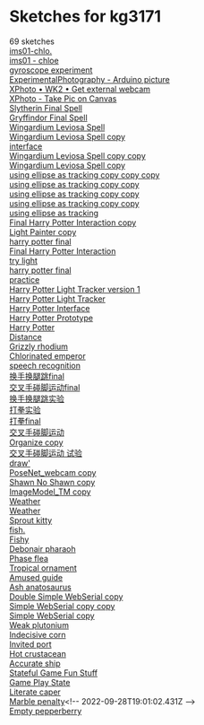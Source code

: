 # Sketches for kg3171
69 sketches  
[ims01-chlo.](https://editor.p5js.org/kg3171/sketches/9E7SkIi1J)<!-- 2024-03-25T03:52:38.305Z -->  
[ims01 - chloe](https://editor.p5js.org/kg3171/sketches/12H2WCPXU)<!-- 2024-03-12T15:41:19.350Z -->  
[gyroscope experiment](https://editor.p5js.org/kg3171/sketches/YAElZ-JgS)<!-- 2024-02-28T10:04:06.040Z -->  
[ExperimentalPhotography - Arduino picture](https://editor.p5js.org/kg3171/sketches/Tb2zQE8V6)<!-- 2024-02-21T18:09:04.746Z -->  
[XPhoto • WK2 • Get external webcam](https://editor.p5js.org/kg3171/sketches/-RoyqQUuN)<!-- 2024-02-01T16:25:34.738Z -->  
[XPhoto - Take Pic on Canvas](https://editor.p5js.org/kg3171/sketches/QUXA7qWVG)<!-- 2024-02-01T15:53:26.252Z -->  
[Slytherin Final Spell](https://editor.p5js.org/kg3171/sketches/JpDs89NoE)<!-- 2023-05-03T20:41:21.699Z -->  
[Gryffindor Final Spell](https://editor.p5js.org/kg3171/sketches/TgO_qFaF6)<!-- 2023-05-03T13:41:34.346Z -->  
[Wingardium Leviosa Spell](https://editor.p5js.org/kg3171/sketches/ugwskQkXT)<!-- 2023-05-03T01:38:06.526Z -->  
[Wingardium Leviosa Spell copy](https://editor.p5js.org/kg3171/sketches/r9DSJtEOT)<!-- 2023-05-03T01:27:42.680Z -->  
[interface](https://editor.p5js.org/kg3171/sketches/FAK45cDb0)<!-- 2023-04-24T13:29:49.895Z -->  
[Wingardium Leviosa Spell copy copy](https://editor.p5js.org/kg3171/sketches/aN8TT2Q-M)<!-- 2023-04-24T04:27:30.202Z -->  
[Wingardium Leviosa Spell copy](https://editor.p5js.org/kg3171/sketches/mbvXY6NgJ)<!-- 2023-04-24T03:44:32.477Z -->  
[using ellipse as tracking copy copy copy](https://editor.p5js.org/kg3171/sketches/GUbtAzTl9)<!-- 2023-04-24T03:24:00.150Z -->  
[using ellipse as tracking copy copy](https://editor.p5js.org/kg3171/sketches/Dm3rJa_zC)<!-- 2023-04-24T02:51:38.421Z -->  
[using ellipse as tracking copy copy](https://editor.p5js.org/kg3171/sketches/xMCm6Ulxx)<!-- 2023-04-24T02:29:11.436Z -->  
[using ellipse as tracking copy copy](https://editor.p5js.org/kg3171/sketches/_NgdQKPKh)<!-- 2023-04-24T01:31:12.162Z -->  
[using ellipse as tracking](https://editor.p5js.org/kg3171/sketches/6nnzLglw1)<!-- 2023-04-23T17:48:21.612Z -->  
[Final Harry Potter Interaction copy](https://editor.p5js.org/kg3171/sketches/2WxMIGzSS)<!-- 2023-04-23T17:06:34.570Z -->  
[Light Painter copy](https://editor.p5js.org/kg3171/sketches/VshUiDOO8)<!-- 2023-04-23T17:03:10.879Z -->  
[harry potter final](https://editor.p5js.org/kg3171/sketches/pv0Sz3_Cj)<!-- 2023-04-23T16:49:55.462Z -->  
[Final Harry Potter Interaction](https://editor.p5js.org/kg3171/sketches/jJZsJNJw7)<!-- 2023-04-23T16:25:57.492Z -->  
[try light](https://editor.p5js.org/kg3171/sketches/KUOMB1vCd)<!-- 2023-04-22T15:02:52.208Z -->  
[harry potter final](https://editor.p5js.org/kg3171/sketches/7gWwpsLbZ)<!-- 2023-04-21T14:45:53.255Z -->  
[practice](https://editor.p5js.org/kg3171/sketches/y4aswgE8R)<!-- 2023-04-21T14:31:50.987Z -->  
[Harry Potter Light Tracker version 1](https://editor.p5js.org/kg3171/sketches/v7IIN8FGk)<!-- 2023-04-21T14:24:42.015Z -->  
[Harry Potter Light Tracker](https://editor.p5js.org/kg3171/sketches/vbu8onzFQ)<!-- 2023-04-21T14:24:07.934Z -->  
[Harry Potter Interface](https://editor.p5js.org/kg3171/sketches/n7G1W5kjI)<!-- 2023-04-18T21:13:27.972Z -->  
[Harry Potter Prototype](https://editor.p5js.org/kg3171/sketches/j0W7_dBYf)<!-- 2023-03-12T14:42:08.900Z -->  
[Harry Potter](https://editor.p5js.org/kg3171/sketches/F4VssLXBm)<!-- 2023-03-06T20:20:03.533Z -->  
[Distance](https://editor.p5js.org/kg3171/sketches/l8kKmZlZA)<!-- 2023-03-05T23:56:36.326Z -->  
[Grizzly rhodium](https://editor.p5js.org/kg3171/sketches/E_8GVIhkn)<!-- 2023-03-05T21:41:10.579Z -->  
[Chlorinated emperor](https://editor.p5js.org/kg3171/sketches/Y6ZxCQUuv)<!-- 2023-03-04T18:43:59.074Z -->  
[speech recognition](https://editor.p5js.org/kg3171/sketches/XERypUoiZ)<!-- 2023-03-04T18:43:07.556Z -->  
[换手换腿跳final](https://editor.p5js.org/kg3171/sketches/YN1sQlbWH)<!-- 2022-12-10T16:20:06.077Z -->  
[交叉手碰脚运动final](https://editor.p5js.org/kg3171/sketches/N_YQEU7TG)<!-- 2022-12-10T15:10:14.160Z -->  
[换手换腿跳实验](https://editor.p5js.org/kg3171/sketches/JV2MQUkOO)<!-- 2022-12-10T06:07:46.881Z -->  
[打拳实验](https://editor.p5js.org/kg3171/sketches/r5vdwoCeL)<!-- 2022-12-10T05:46:03.361Z -->  
[打拳final](https://editor.p5js.org/kg3171/sketches/V_nz-Jj0K)<!-- 2022-12-10T05:38:46.039Z -->  
[交叉手碰脚运动](https://editor.p5js.org/kg3171/sketches/5GiOk7H22)<!-- 2022-12-10T05:16:11.343Z -->  
[Organize copy](https://editor.p5js.org/kg3171/sketches/pMaC-bwop)<!-- 2022-12-07T20:05:55.471Z -->  
[交叉手碰脚运动 试验](https://editor.p5js.org/kg3171/sketches/8Dk1OUezw)<!-- 2022-12-07T19:40:21.995Z -->  
[draw'](https://editor.p5js.org/kg3171/sketches/juXxnGIlZ)<!-- 2022-11-20T04:29:24.235Z -->  
[PoseNet\_webcam copy](https://editor.p5js.org/kg3171/sketches/75VjbKW3D)<!-- 2022-11-14T19:56:33.066Z -->  
[Shawn No Shawn copy](https://editor.p5js.org/kg3171/sketches/Iu-sD3ERn)<!-- 2022-11-14T19:55:35.146Z -->  
[ImageModel\_TM copy](https://editor.p5js.org/kg3171/sketches/L5vGSP5lh)<!-- 2022-11-14T19:27:15.845Z -->  
[Weather](https://editor.p5js.org/kg3171/sketches/ZkPuYjBwv)<!-- 2022-11-13T18:36:46.534Z -->  
[Weather](https://editor.p5js.org/kg3171/sketches/DDR2e18mW)<!-- 2022-11-13T18:26:32.013Z -->  
[Sprout kitty](https://editor.p5js.org/kg3171/sketches/ol30x4kUP)<!-- 2022-11-06T04:07:50.935Z -->  
[fish.](https://editor.p5js.org/kg3171/sketches/aiaSaEjLm)<!-- 2022-10-23T03:41:19.709Z -->  
[Fishy](https://editor.p5js.org/kg3171/sketches/Vv90bcThI)<!-- 2022-10-23T03:28:15.598Z -->  
[Debonair pharaoh](https://editor.p5js.org/kg3171/sketches/IPow0DG_G)<!-- 2022-10-18T15:48:55.974Z -->  
[Phase flea](https://editor.p5js.org/kg3171/sketches/ITnDZZxcV)<!-- 2022-10-17T19:25:03.439Z -->  
[Tropical ornament](https://editor.p5js.org/kg3171/sketches/HHKL7wpkL)<!-- 2022-10-17T19:05:29.958Z -->  
[Amused guide](https://editor.p5js.org/kg3171/sketches/FOleelp0Y)<!-- 2022-10-17T02:07:52.268Z -->  
[Ash anatosaurus](https://editor.p5js.org/kg3171/sketches/8HbiUo_v9)<!-- 2022-10-17T02:07:40.129Z -->  
[Double Simple WebSerial copy](https://editor.p5js.org/kg3171/sketches/IC_Fje7RA)<!-- 2022-10-16T19:18:32.650Z -->  
[Simple WebSerial copy copy](https://editor.p5js.org/kg3171/sketches/XxJIYABwI)<!-- 2022-10-12T19:32:52.355Z -->  
[Simple WebSerial copy](https://editor.p5js.org/kg3171/sketches/76r4pncg7)<!-- 2022-10-12T18:05:27.700Z -->  
[Weak plutonium](https://editor.p5js.org/kg3171/sketches/64hRHB-cO)<!-- 2022-10-10T04:56:01.298Z -->  
[Indecisive corn](https://editor.p5js.org/kg3171/sketches/a-5JL8KGM)<!-- 2022-10-10T04:48:17.356Z -->  
[Invited port](https://editor.p5js.org/kg3171/sketches/u8XUoasMd)<!-- 2022-10-10T04:22:11.165Z -->  
[Hot crustacean](https://editor.p5js.org/kg3171/sketches/nNaa7cCKt)<!-- 2022-10-10T04:13:41.093Z -->  
[Accurate ship](https://editor.p5js.org/kg3171/sketches/hNM8CJTEu)<!-- 2022-10-10T02:37:14.723Z -->  
[Stateful Game Fun Stuff](https://editor.p5js.org/kg3171/sketches/RjIdsLK2F)<!-- 2022-10-10T01:24:01.336Z -->  
[Game Play State](https://editor.p5js.org/kg3171/sketches/8UXfiRAK3)<!-- 2022-10-05T19:12:59.041Z -->  
[Literate caper](https://editor.p5js.org/kg3171/sketches/DH4dbUGoZ)<!-- 2022-10-03T19:22:28.678Z -->  
[Marble penalty](https://editor.p5js.org/kg3171/sketches/AXKOG0zv_)<!-- 2022-09-28T19:01:02.431Z -->  
[Empty pepperberry](https://editor.p5js.org/kg3171/sketches/T830HKd30)<!-- 2022-09-28T18:30:00.065Z -->  